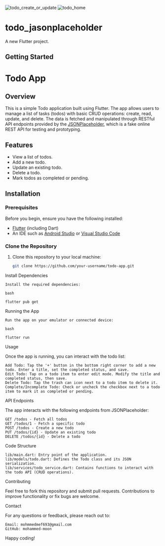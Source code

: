 ![todo_create_or_update](https://github.com/user-attachments/assets/d397d19f-4168-4a75-9e8c-530d3310c000)   ![todo_home](https://github.com/user-attachments/assets/5fc6bf04-1fcd-4c37-a654-98271ed7e6d7)
# todo_jasonplaceholder

A new Flutter project.

## Getting Started

# Todo App

## Overview

This is a simple Todo application built using Flutter. The app allows users to manage a list of tasks (todos) with basic CRUD operations: create, read, update, and delete. The data is fetched and manipulated through RESTful API endpoints provided by the [JSONPlaceholder](https://jsonplaceholder.typicode.com/), which is a fake online REST API for testing and prototyping.

## Features

- View a list of todos.
- Add a new todo.
- Update an existing todo.
- Delete a todo.
- Mark todos as completed or pending.

## Installation

### Prerequisites

Before you begin, ensure you have the following installed:

- [Flutter](https://flutter.dev/docs/get-started/install) (including Dart)
- An IDE such as [Android Studio](https://developer.android.com/studio) or [Visual Studio Code](https://code.visualstudio.com/)

### Clone the Repository

1. Clone this repository to your local machine:

   ```bash
   git clone https://github.com/your-username/todo-app.git

Install Dependencies

    Install the required dependencies:

    bash

    flutter pub get

Running the App

    Run the app on your emulator or connected device:

    bash

    flutter run

Usage

Once the app is running, you can interact with the todo list:

    Add Todo: Tap the '+' button in the bottom right corner to add a new todo. Enter a title, set the completed status, and save.
    Edit Todo: Tap on a todo item to enter edit mode. Modify the title and completed status, then save.
    Delete Todo: Tap the trash can icon next to a todo item to delete it.
    Complete/Incomplete Todo: Check or uncheck the checkbox next to a todo item to mark it as completed or pending.

API Endpoints

The app interacts with the following endpoints from JSONPlaceholder:

    GET /todos - Fetch all todos
    GET /todos/1 - Fetch a specific todo
    POST /todos - Create a new todo
    PUT /todos/{id} - Update an existing todo
    DELETE /todos/{id} - Delete a todo

Code Structure

    lib/main.dart: Entry point of the application.
    lib/models/todo.dart: Defines the Todo class and its JSON serialization.
    lib/services/todo_service.dart: Contains functions to interact with the todo API (CRUD operations).

Contributing

Feel free to fork this repository and submit pull requests. Contributions to improve functionality or fix bugs are welcome.

Contact

For any questions or feedback, please reach out to:

    Email: mohmmedmef693@gmail.com
    GitHub: mohammed-moon

Happy coding!
































